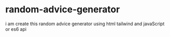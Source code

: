 # random-advice-generator
i am create this random advice generator using html tailwind and javaScript or es6 api
